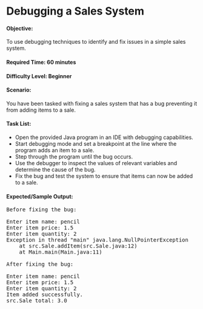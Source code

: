 # Debugging a Sales System

#### Objective: 
To use debugging techniques to identify and fix issues in a simple sales system.

#### Required Time: 60 minutes

#### Difficulty Level: Beginner

#### Scenario: 
You have been tasked with fixing a sales system that has a bug preventing it from adding items to a sale.

#### Task List:

* Open the provided Java program in an IDE with debugging capabilities.
* Start debugging mode and set a breakpoint at the line where the program adds an item to a sale.
* Step through the program until the bug occurs.
* Use the debugger to inspect the values of relevant variables and determine the cause of the bug.
* Fix the bug and test the system to ensure that items can now be added to a sale.

#### Expected/Sample Output:

<pre>
Before fixing the bug:

Enter item name: pencil
Enter item price: 1.5
Enter item quantity: 2
Exception in thread "main" java.lang.NullPointerException
	at src.Sale.addItem(src.Sale.java:12)
	at Main.main(Main.java:11)

After fixing the bug:

Enter item name: pencil
Enter item price: 1.5
Enter item quantity: 2
Item added successfully.
src.Sale total: 3.0

